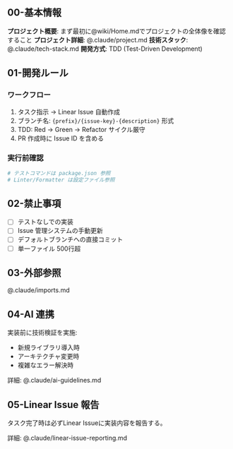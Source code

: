 ## 00-基本情報

**プロジェクト概要**: まず最初に@wiki/Home.mdでプロジェクトの全体像を確認すること
**プロジェクト詳細**: @.claude/project.md
**技術スタック**: @.claude/tech-stack.md
**開発方式**: TDD (Test-Driven Development)

## 01-開発ルール

### ワークフロー
1. タスク指示 → Linear Issue 自動作成
2. ブランチ名: `{prefix}/{issue-key}-{description}` 形式
3. TDD: Red → Green → Refactor サイクル厳守
4. PR 作成時に Issue ID を含める

### 実行前確認
```bash
# テストコマンドは package.json 参照
# Linter/Formatter は設定ファイル参照
```

## 02-禁止事項

- [ ] テストなしでの実装
- [ ] Issue 管理システムの手動更新
- [ ] デフォルトブランチへの直接コミット
- [ ] 単一ファイル 500行超

## 03-外部参照

@.claude/imports.md

## 04-AI 連携

実装前に技術検証を実施:
- 新規ライブラリ導入時
- アーキテクチャ変更時
- 複雑なエラー解決時

詳細: @.claude/ai-guidelines.md

## 05-Linear Issue 報告

タスク完了時は必ずLinear Issueに実装内容を報告する。

詳細: @.claude/linear-issue-reporting.md

